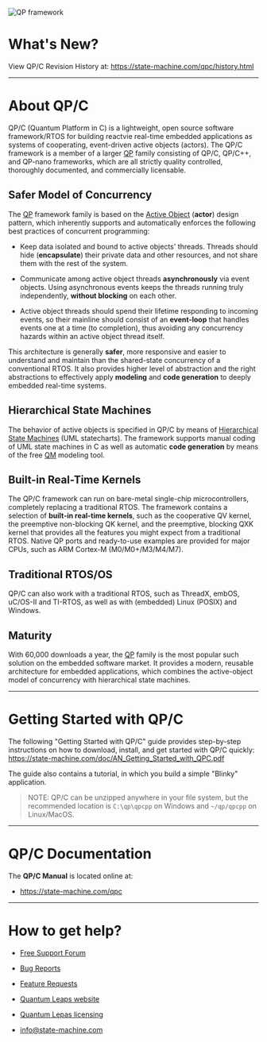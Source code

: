 ![QP framework](https://state-machine.com/img/qp_banner.jpg)

# What's New?
View QP/C Revision History at: 
https://state-machine.com/qpc/history.html

---------------------------------------------------------------------------
# About QP/C
QP/C (Quantum Platform in C) is a lightweight, open source software
framework/RTOS for building reactvie real-time embedded applications
as systems of cooperating, event-driven active objects (actors). The
QP/C framework is a member of a larger [QP] family consisting of
QP/C, QP/C++, and QP-nano frameworks, which are all strictly quality
controlled, thoroughly documented, and commercially licensable.

## Safer Model of Concurrency
The [QP] framework family is based on the [Active Object] (**actor**)
design pattern, which inherently supports and automatically enforces the
following best practices of concurrent programming:

- Keep data isolated and bound to active objects' threads. Threads should
hide (**encapsulate**) their private data and other resources, and not
share them with the rest of the system.

- Communicate among active object threads **asynchronously** via event
objects. Using asynchronous events keeps the threads running truly
independently, **without blocking** on each other.

- Active object threads should spend their lifetime responding to incoming
events, so their mainline should consist of an **event-loop** that handles
events one at a time (to completion), thus avoiding any concurrency hazards
within an active object thread itself.

This architecture is generally **safer**, more responsive and easier to
understand and maintain than the shared-state concurrency of a conventional
RTOS. It also provides higher level of abstraction and the right
abstractions to effectively apply **modeling** and **code generation** to
deeply embedded real-time systems.

## Hierarchical State Machines
The behavior of active objects is specified in QP/C by means of
[Hierarchical State Machines] (UML statecharts). The framework
supports manual coding of UML state machines in C as well as automatic
**code generation** by means of the free [QM] modeling tool.

## Built-in Real-Time Kernels
The QP/C framework can run on bare-metal single-chip microcontrollers,
completely replacing a traditional RTOS. The framework contains a selection
of **built-in real-time kernels**, such as the cooperative QV kernel, the
preemptive non-blocking QK kernel, and the preemptive, blocking QXK kernel
that provides all the features you might expect from a traditional RTOS.
Native QP ports and ready-to-use examples are provided for major CPUs, such
as ARM Cortex-M (M0/M0+/M3/M4/M7).

## Traditional RTOS/OS
QP/C can also work with a traditional RTOS, such as ThreadX, embOS,
uC/OS-II and TI-RTOS, as well as with (embedded) Linux (POSIX) and Windows.

## Maturity
With 60,000 downloads a year, the [QP] family is the most popular such
solution on the embedded software market. It provides a modern, reusable
architecture for embedded applications, which combines the active-object
model of concurrency with hierarchical state machines.

---------------------------------------------------------------------------
# Getting Started with QP/C
The following "Getting Started with QP/C" guide provides step-by-step
instructions on how to download, install, and get started with QP/C quickly:
https://state-machine.com/doc/AN_Getting_Started_with_QPC.pdf

The guide also contains a tutorial, in which you build a simple "Blinky"
application.

> NOTE: QP/C can be unzipped anywhere in your file system, but the
recommended location is `C:\qp\qpcpp` on Windows and `~/qp/qpcpp`
on Linux/MacOS.

---------------------------------------------------------------------------
# QP/C Documentation
The **QP/C Manual** is located online at:
- https://state-machine.com/qpc

---------------------------------------------------------------------------
# How to get help?
- [Free Support Forum](https://sourceforge.net/p/qpc/discussion/668726)
- [Bug Reports](https://sourceforge.net/p/qpc/bugs/)
- [Feature Requests](https://sourceforge.net/p/qpc/feature-requests/)
- [Quantum Leaps website](https://state-machine.com)
- [Quantum Lepas licensing](https://state-machine.com/licensing)
- [info@state-machine.com](mailto:info@state-machine.com)

   [QP]: <https://state-machine.com/products/#QP>
   [QM]: <https://state-machine.com/qm>
   [Active Object]: <https://state-machine.com/doc/concepts#Active>
   [Hierarchical State Machines]: <https://state-machine.com/doc/concepts#HSM>
